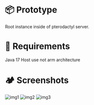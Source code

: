 # 📦 Prototype
Root instance inside of pterodactyl server. 

# 🚩 Requirements

Java 17
Host use not arm architecture

# 🏕 Screenshots
![img1](https://i.ibb.co/qWJwNrJ/1.png)
![img2](https://i.ibb.co/DQ6QMHp/2.png)
![img3](https://i.ibb.co/2vcYJ1k/3.png)
